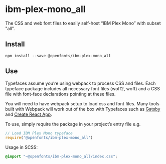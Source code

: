 
# ibm-plex-mono_all

The CSS and web font files to easily self-host “IBM Plex Mono” with subset "all".

## Install

`npm install --save @openfonts/ibm-plex-mono_all`

## Use

Typefaces assume you’re using webpack to process CSS and files. Each typeface
package includes all necessary font files (woff2, woff) and a CSS file with
font-face declarations pointing at these files.

You will need to have webpack setup to load css and font files. Many tools built
with Webpack will work out of the box with Typefaces such as [Gatsby](https://github.com/gatsbyjs/gatsby)
and [Create React App](https://github.com/facebookincubator/create-react-app).

To use, simply require the package in your project’s entry file e.g.

```javascript
// Load IBM Plex Mono typeface
require('@openfonts/ibm-plex-mono_all')
```

Usage in SCSS:
```scss
@import "~@openfonts/ibm-plex-mono_all/index.css";
```
